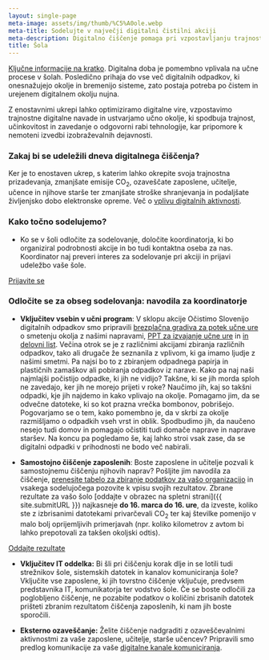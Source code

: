```yaml
---
layout: single-page
meta-image: assets/img/thumb/%C5%A0ole.webp
meta-title: Sodelujte v največji digitalni čistilni akciji
meta-description: Digitalno čiščenje pomaga pri vzpostavljanju trajnostnih digitalnih navad, zmanjšuje emisije in stroške shranjevanja ter podaljšuje življenjsko dobo naprav.
title: Šola
---
```

<a href="https://docs.google.com/document/d/1hWD2yHJxkm4gCrs-L1HWOBmezkmXaM5OQ3jcQ_9PkwU/edit?usp=sharing" target="_blank" rel="noopener">Ključne informacije na kratko</a>.
Digitalna doba je pomembno vplivala na učne procese v šolah. Posledično prihaja do vse več digitalnih odpadkov, ki onesnažujejo okolje in bremenijo sisteme, zato postaja potreba po čistem in urejenem digitalnem okolju nujna. 

Z enostavnimi ukrepi lahko optimiziramo digitalne vire, vzpostavimo trajnostne digitalne navade in ustvarjamo učno okolje, ki spodbuja trajnost, učinkovitost in zavedanje o odgovorni rabi tehnologije, kar pripomore k nemoteni izvedbi izobraževalnih dejavnosti. 

### Zakaj bi se udeležili dneva digitalnega čiščenja?
Ker je to enostaven ukrep, s katerim lahko okrepite svoja trajnostna prizadevanja, zmanjšate emisije CO<sub>2</sub>, ozaveščate zaposlene, učitelje, učence in njihove starše ter zmanjšate stroške shranjevanja in podaljšate življenjsko dobo elektronske opreme. Več o [vplivu digitalnih aktivnosti](o-akciji.html).

### Kako točno sodelujemo?
- Ko se v šoli odločite za sodelovanje, določite koordinatorja, ki bo organiziral podrobnosti akcije in bo tudi kontaktna oseba za nas. Koordinator naj preveri interes za sodelovanje pri akciji in prijavi udeležbo vaše šole. 

<div class="btnpad">
<a class="button" href="https://docs.google.com/forms/d/e/1FAIpQLSfiXjBaKTUFIcxyFzyItF_W5thrnq_cFoCVBJF72FZeEIkLiQ/viewform">Prijavite se</a>
</div>

### Odločite se za obseg sodelovanja: navodila za koordinatorje
- **Vključitev vsebin v učni program**: V sklopu akcije Očistimo Slovenijo digitalnih odpadkov smo pripravili <a href="https://docs.google.com/document/d/19uYbpVIzChegY1dUU4_l6UvXiRkGzw85/edit?usp=sharing&ouid=114108924900487138297&rtpof=true&sd=true" target="_blank" rel="noopener">brezplačna gradiva za potek učne ure</a> o smetenju okolja z našimi napravami, <a href="https://www.canva.com/design/DAF6-UdUt0Y/nhMakJ1ShnRKQOJSNMQgkA/edit?utm_content=DAF6-UdUt0Y&utm_campaign=designshare&utm_medium=link2&utm_source=sharebutton" target="_blank" rel="noopener">PPT za izvajanje učne ure</a> in <a href="https://docs.google.com/document/d/1d_5yNBVq-rS8tM6uIyD2QwpYf7SRk9TZl7dBZJa--AE/edit?usp=sharing" target="_blank" rel="noopener">in delovni list</a>. Večina otrok se je z različnimi akcijami zbiranja različnih odpadkov, tako ali drugače že seznanila z vplivom, ki ga imamo ljudje z našimi smetmi. Pa najsi bo to z zbiranjem odpadnega papirja in plastičnih zamaškov ali pobiranja odpadkov iz narave. Kako pa naj naši najmlajši počistijo odpadke, ki jih ne vidijo? Takšne, ki se jih morda sploh ne zavedajo, ker jih ne morejo prijeti v roke? Naučimo jih, kaj so takšni odpadki, kje jih najdemo in kako vplivajo na okolje. Pomagamo jim, da se odvečne datoteke, ki so kot prazna vrečka bombonov, pobrišejo. Pogovarjamo se o tem, kako pomembno je, da v skrbi za okolje razmišljamo o odpadkih vseh vrst in oblik. Spodbudimo jih, da naučeno nesejo tudi domov in pomagajo očistiti tudi domače naprave in naprave staršev. Na koncu pa pogledamo še, kaj lahko stroi vsak zase, da se digitalni odpadki v prihodnosti ne bodo več nabirali.

- **Samostojno čiščenje zaposlenih**: Boste zaposlene in učitelje pozvali k samostojnemu čiščenju njihovih naprav? Pošljite jim navodila za čiščenje, <a href="https://docs.google.com/spreadsheets/d/1QiAlI4AaGp24_rOKqpIe1AJVLWCjUqn0M_M3Ng7uquY/edit#gid=0" target="_blank" rel="noopener">prenesite tabelo za zbiranje podatkov za vašo organizacijo</a> in vsakega sodelujočega pozovite k vpisu svojih rezultatov. Zbrane rezultate za vašo šolo [oddajte v obrazec na spletni strani]({{ site.submitURL }}) najkasneje **do 16. marca do 16. ure**, da izveste, koliko ste z izbrisanimi  datotekami privarčevali  CO<sub>2</sub> ter kaj številke pomenijo v malo bolj oprijemljivih primerjavah (npr. koliko kilometrov z avtom bi lahko prepotovali za takšen okoljski odtis).

<div class="btnpad">
<a class="button" href="{{ site.submitURL }}">Oddajte rezultate</a>
</div>

- **Vključitev IT oddelka:** Bi šli pri čiščenju korak dlje in se lotili tudi strežnikov šole, sistemskih datotek in kanalov komuniciranja šole? Vključite vse zaposlene, ki jih tovrstno čiščenje vključuje, predvsem predstavnika IT, komunikatorja ter vodstvo šole. Če se boste odločili za poglobljeno čiščenje, ne pozabite podatkov o količini zbrisanih datotek prišteti zbranim rezultatom čiščenja zaposlenih, ki nam jih boste sporočili.
  
- **Eksterno ozaveščanje:** Želite čiščenje nadgraditi z ozaveščevalnimi aktivnostmi za vaše zaposlene, učitelje, starše učencev? Pripravili smo predlog komunikacije za vaše <a href="https://drive.google.com/drive/folders/19ytboXVn0K0x_8I5yswVORrym4YmccMH?usp=sharing" target="_blank" rel="noopener">digitalne kanale komuniciranja</a>.










